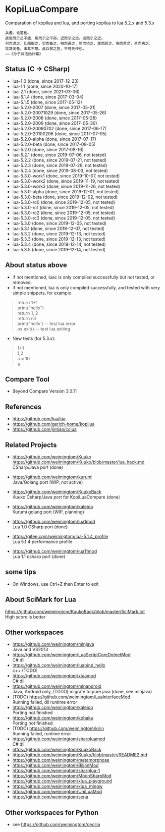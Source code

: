 ﻿# KopiLuaCompare
Comparation of kopilua and lua, and porting kopilua to lua 5.2.x and 5.3.x  

	兵者，诡道也。  
	故能而示之不能，用而示之不用，近而示之远，远而示之近。  
	利而诱之，乱而取之，实而备之，强而避之，怒而挠之，卑而骄之，佚而劳之，亲而离之。  
	攻其无备，出其不意。此兵家之胜，不可先传也。  
	——《孙子兵法始计篇》  

## Status (C -> CSharp)      
* lua-1.0 (done, since 2017-12-23)  
* lua-1.1 (done, since 2020-10-17)  
* lua-2.1 (done, since 2021-03-06)  
* lua-5.1.4 (done, since 2017-03-04)  
* lua-5.1.5 (done, since 2017-05-12)  
* lua-5.2.0-2007 (done, since 2017-05-21)  
* lua-5.2.0-20071029 (done, since 2017-05-26)  
* lua-5.2.0-2008 (done, since 2017-05-28)  
* lua-5.2.0-2009 (done, since 2017-05-30)  
* lua-5.2.0-20090702 (done, since 2017-06-17)  
* lua-5.2.0-20100206 (done, since 2017-07-05)  
* lua-5.2.0-alpha (done, since 2017-07-17)  
* lua-5.2.0-beta (done, since 2017-08-05)  
* lua-5.2.0 (done, since 2017-08-16)  
* lua-5.2.1 (done, since 2019-07-06, not tested)  
* lua-5.2.2 (done, since 2019-07-21, not tested)  
* lua-5.2.3 (done, since 2019-07-28, not tested)  
* lua-5.2.4 (done, since 2019-08-03, not tested)  
* lua-5.3.0-work1 (done, since 2019-10-07, not tested)  
* lua-5.3.0-work2 (done, since 2019-11-19, not tested)  
* lua-5.3.0-work3 (done, since 2019-11-26, not tested)  
* lua-5.3.0-alpha (done, since 2019-12-01, not tested)  
* lua-5.3.0-beta (done, since 2019-12-02, not tested)  
* lua-5.3.0-rc0 (done, since 2019-12-05, not tested)  
* lua-5.3.0-rc1 (done, since 2019-12-05, not tested)  
* lua-5.3.0-rc2 (done, since 2019-12-05, not tested)  
* lua-5.3.0-rc3 (done, since 2019-12-05, not tested)  
* lua-5.3.0 (done, since 2019-12-05, not tested)  
* lua-5.3.1 (done, since 2019-12-07, not tested)  
* lua-5.3.2 (done, since 2019-12-13, not tested)  
* lua-5.3.3 (done, since 2019-12-13, not tested)  
* lua-5.3.4 (done, since 2019-12-14, not tested)  
* lua-5.3.5 (done, since 2019-12-14, not tested)  

## About status above    
* If not mentioned, luac is only compiled successfully but not tested, or removed.  
* If not mentioned, lua is only compiled successfully, and tested with very simple snippets, for example  
> return 1+1  
> print("hello")    
> return 1, 2  
> return nil  
> print("hello') -- test lua error  
> os.exit() -- test lua exiting  
* New tests (for 5.3.x):  
> 1+1  
> 1,2  
> a = 10  
> a  

## Compare Tool  
* Beyond Compare Version 3.0.11  

## References  
* https://github.com/lua/lua  
* https://github.com/gerich-home/kopilua  
* https://github.com/jintiao/cclua  

## Related Projects  
* https://github.com/weimingtom/Kuuko  
https://github.com/weimingtom/Kuuko/blob/master/lua_hack.md  
CSharp/Java port (done)    

* https://github.com/weimingtom/kurumi    
Java/Golang port (WIP, not active)    

* https://github.com/weimingtom/KuukoBack      
Kuuko Csharp/Java port for KopiLuaCompare (done)    

* https://github.com/weimingtom/kaleido  
Kurumi golang port (WIP, planning)  

* https://github.com/weimingtom/lua1mod  
Lua 1.0 CSharp port (done)    

* https://gitee.com/weimingtom/lua-5.1.4_profile  
Lua 5.1.4 performance profile   

* https://github.com/weimingtom/lua11mod  
Lua 1.1 csharp port (done)    

## some tips  
* On Windows, use Ctrl+Z then Enter to exit  

## About SciMark for Lua  
https://github.com/weimingtom/KuukoBack/blob/master/SciMark.txt  
High score is better  

## Other workspaces  
* https://github.com/weimingtom/mlnjava  
Java and VS2013  
* https://github.com/weimingtom/LuaScriptCoreDotnetMod  
C# dll  
* https://github.com/weimingtom/luabind_hello  
c++ (TODO)  
* https://github.com/weimingtom/xluamod  
C# dll  
* https://github.com/weimingtom/mlnandroid  
Java, Android only, (TODO) migrate to pure java (done, see mlnjava)      
* (TODO) https://github.com/weimingtom/LuaInterfaceMod  
Running failed, dll runtime error    
* https://github.com/weimingtom/kaleido  
Porting not finished  
* https://github.com/weimingtom/kohaku  
Porting not finished  
* (TODO) https://github.com/weimingtom/kirin  
Running failed, runtime error    
* https://github.com/weimingtom/sharpluamod  
C# dll  
* https://github.com/weimingtom/KuukoBack  
* https://github.com/weimingtom/Kuuko/blob/master/README2.md  
* https://github.com/weimingtom/metamorphose  
* https://github.com/weimingtom/BiljanMod  
* https://github.com/weimingtom/sharplua-1  
* https://github.com/weimingtom/MoonSharpMod  
* https://github.com/weimingtom/xlua_playground  
* https://github.com/weimingtom/xlua_mingw  
* https://github.com/weimingtom/UniLuaMod  
* https://github.com/weimingtom/sena  

## Other workspaces for Python  
* see https://github.com/weimingtom/cecilia  

